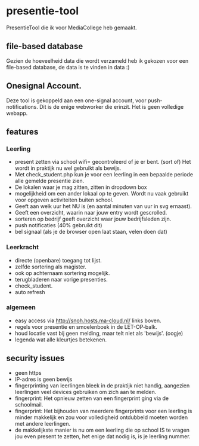 # presentie-tool
PresentieTool die ik voor MediaCollege heb gemaakt.

## file-based database 
Gezien de hoeveelheid data die wordt verzameld heb ik gekozen voor een file-based database, de data is te vinden in data :)

## Onesignal Account.
Deze tool is gekoppeld aan een one-signal account, voor push-notifications. Dit is de enige webworker die erinzit.
Het is geen volledige webapp.

## features
### Leerling
- present zetten via school wifi= gecontroleerd of je er bent. (sort of) Het wordt in praktijk nu wel gebruikt als bewijs.
- Met check_student.php kun je voor een leerling in een bepaalde periode alle gemelde presentie zien.
- De lokalen waar je mag zitten, zitten in dropdown box
- mogelijkheid om een ander lokaal op te geven. Wordt nu vaak gebruikt voor opgeven activiteiten buiten school.
- Geeft aan welk uur het NU is (en aantal minuten van uur in svg ernaast).
- Geeft een overzicht, waarin naar jouw entry wordt gescrolled.
- sorteren op bedrijf geeft overzicht waar jouw bedrijfsleden zijn.
- push notificaties (40% gebruikt dit)
- bel signaal (als je de browser open laat staan, velen doen dat)

### Leerkracht
- directe (openbare) toegang tot lijst.
- zelfde sortering als magister.
- ook op achternaam sortering mogelijk.
- terugbladeren naar vorige presenties.
- check_student.
- auto refresh

### algemeen
- easy access via http://snoh.hosts.ma-cloud.nl/ links boven.
- regels voor presentie en smoelenboek in de LET-OP-balk.
- houd locatie vast bij geen melding, maar telt niet als 'bewijs'. (oogje)
- legenda wat alle kleurtjes betekenen.

## security issues
- geen https
- IP-adres is geen bewijs
- fingerprinting van leerlingen bleek in de praktijk niet handig, aangezien leerlingen veel devices gebruiken om zich aan te melden. 
- fingerprint: Het opnieuw zetten van een fingerprint ging via de schoolmail.
- fingerprint: Het bijhouden van meerdere fingerprints voor een leerling is minder makkelijk en zou voor volledigheid ontdubbeld moeten worden met andere leerlingen.
- de makkelijkste manier is nu om een leerling die op school IS te vragen jou even present te zetten, het enige dat nodig is, is je leerling nummer.
